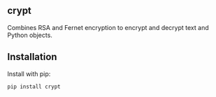 ## crypt

Combines RSA and Fernet encryption to encrypt and decrypt text and Python objects.

## Installation

Install with pip:

```bash
pip install crypt
```
